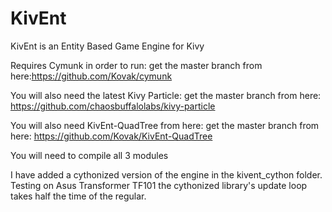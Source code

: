 KivEnt
======

KivEnt is an Entity Based Game Engine for Kivy

Requires Cymunk in order to run: 
get the master branch from here:https://github.com/Kovak/cymunk

You will also need the latest Kivy Particle:
get the master branch from here: https://github.com/chaosbuffalolabs/kivy-particle

You will also need KivEnt-QuadTree from here:
get the master branch from here: https://github.com/Kovak/KivEnt-QuadTree

You will need to compile all 3 modules

I have added a cythonized version of the engine in the kivent_cython folder. Testing on Asus Transformer TF101 the cythonized library's update loop takes half the time of the regular.
